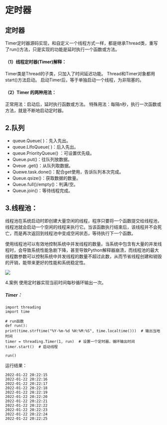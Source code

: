 # 定时器

## 定时器
Timer定时器源码实现，和自定义一个线程方式一样，都是继承Thread类，重写了run()方法，只是实现的功能是延时执行一个函数或方法。

#### （1）线程定时器(Timer)解释：
Timer类是Thread的子类，只加入了时间延迟功能。
Thread和Timer对象都用start()方法启动。
启动Timer后，等于单独启动一个线程，为非阻塞的。

#### （2）Timer 的两种用法：
正常用法：启动后，延时执行函数或方法。
特殊用法：每隔n秒，执行一次函数或方法，就是不断地启动定时器。

## 2.队列

* queue.Queue( )：先入先出。
* queue.LifoQueue( )：后入先出。
* queue.PriorityQueue() ：可设置优先级。
* Queue.put()：往队列放数据。
* Qveue .get()：从队列取数据。
* Quewe.task.done()：配合get使用，告诉队列本次完成。
* Queue.qsize()：获取数据的数量。
* Queue.full()/empty()：判满/空。
* Queue.join()：等待线程完成。

## 3.线程池：

线程池在系统启动时即创建大量空闲的线程，程序只要将一个函数提交给线程池，线程池就会启动一个空闲的线程来执行它。当该函数执行结束后，该线程并不会死亡，而是再次返回到线程池中变成空闲状态，等待执行下一个函数。

使用线程池可以有效地控制系统中并发线程的数量。当系统中包含有大量的并发线程时，会导致系统性能急剧下降，甚至导致Python解释器崩溃，而线程池的最大线程数参数可以控制系统中并发线程的数量不超过此数，从而节省线程创建和销毁的开销，能带来更好的性能和系统稳定性。



![](../images/timer-1.png)

4.案例
使用定时器实现当前时间每秒循环输出一次。

##### Timer：
```
import threading
import time

# run函数
def run():
print(time.strftime("%Y-%m-%d %H:%M:%S", time.localtime()))  # 输出当地时间
timer = threading.Timer(1, run)  # 设置一个定时器，循环输出时间
timer.start()  # 启动线程

run()
```
运行结果：

```
2022-01-22 20:22:15
2022-01-22 20:22:16
2022-01-22 20:22:17
2022-01-22 20:22:18
2022-01-22 20:22:19
2022-01-22 20:22:20
2022-01-22 20:22:21
2022-01-22 20:22:22
2022-01-22 20:22:23
2022-01-22 20:22:24
2022-01-22 20:22:25
```